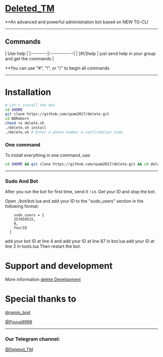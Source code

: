 # [Deleted_TM](https://telegram.me/Deleted_TM)

**An advanced and powerful administration bot based on NEW TG-CLI


* * *

## Commands

| Use help |
|:--------|:------------|
| [#!/]help | just send help in your group and get the commands |

**You can use "#", "!", or "/" to begin all commands

* * *

# Installation

```sh
# Let's install the bot.
cd $HOME
git clone https://github.com/spam2017/delete.git
cd BDReborn
chmod +x delete.sh
./delete.sh install
./delete.sh # Enter a phone number & confirmation code.
```
### One command
To install everything in one command, use:
```sh
cd $HOME && git clone https://github.com/spam2017/delete.git && cd delete && chmod +x delete.sh && ./delete.sh install && ./delete.sh
```

* * *

### Sudo And Bot
After you run the bot for first time, send it `!id`. Get your ID and stop the bot.

Open ./bot/bot.lua and add your ID to the "sudo_users" section in the following format:
```
    sudo_users = {
    157059515,
    0,
    YourID
  }
```
add your bot ID at line 4 and add your ID at line 87 in bot.lua
add your ID at line 2 in tools.lua
Then restart the bot.

# Support and development

More information [delete Development](https://telegram.me/joinchat/DDMX5T8RuU16lUylUE5j_A)

# Special thanks to
[@ramin_bnd](https://t.me/ramin_bnd)

[@Pouya9998](https://Pouya9998)

* * *
### Our Telegram channel:

[@Deleted_TM](https://telegram.me/Deleted_TM)
